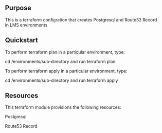 ## Purpose

This is a terraform configration that creates Postgresql and Route53 Record in LMS environments.

## Quickstart

To perform terraform plan in a particular environment, type: 

cd /environments/sub-directory and run terraform plan

To perform terraform apply in a particular environment, type: 

cd /environments/sub-directory and run terraform apply

## Resources

This terraform module provisions the following resources:

Postgresql

Route53 Record 
